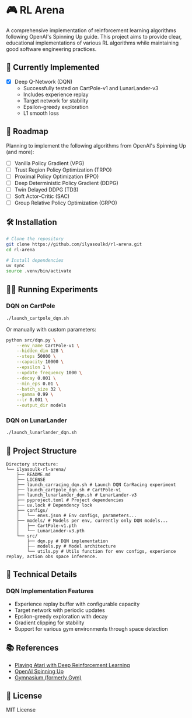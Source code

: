 # 🎮 RL Arena

A comprehensive implementation of reinforcement learning algorithms following OpenAI's Spinning Up guide. This project aims to provide clear, educational implementations of various RL algorithms while maintaining good software engineering practices.

## 🚀 Currently Implemented
- [x] Deep Q-Network (DQN)
  - Successfully tested on CartPole-v1 and LunarLander-v3
  - Includes experience replay
  - Target network for stability
  - Epsilon-greedy exploration
  - L1 smooth loss

## 🎯 Roadmap
Planning to implement the following algorithms from OpenAI's Spinning Up (and more):
- [ ] Vanilla Policy Gradient (VPG)
- [ ] Trust Region Policy Optimization (TRPO)
- [ ] Proximal Policy Optimization (PPO)
- [ ] Deep Deterministic Policy Gradient (DDPG)
- [ ] Twin Delayed DDPG (TD3)
- [ ] Soft Actor-Critic (SAC)
- [ ] Group Relative Policy Optimization (GRPO)

## 🛠️ Installation

```bash
# Clone the repository
git clone https://github.com/ilyasoulkd/rl-arena.git
cd rl-arena

# Install dependencies
uv sync
source .venv/bin/activate

```

## 🏃‍♂️ Running Experiments

### DQN on CartPole

```bash
./launch_cartpole_dqn.sh
```

Or manually with custom parameters:

```bash
python src/dqn.py \
    --env_name CartPole-v1 \
    --hidden_dim 128 \
    --steps 50000 \
    --capacity 10000 \
    --epsilon 1 \
    --update_frequency 1000 \
    --decay 0.001 \
    --min_eps 0.01 \
    --batch_size 32 \
    --gamma 0.99 \
    --lr 0.001 \
    --output_dir models
```

### DQN on LunarLander

```bash
./launch_lunarlander_dqn.sh
```

## 📁 Project Structure
```
Directory structure:
└── ilyasoulk-rl-arena/
    ├── README.md
    ├── LICENSE
    ├── launch_carracing_dqn.sh # Launch DQN CarRacing experiment
    ├── launch_cartpole_dqn.sh # CartPole-v1
    ├── launch_lunarlander_dqn.sh # LunarLander-v3
    ├── pyproject.toml # Project dependencies
    ├── uv.lock # Dependency lock
    ├── configs/
    │   └── envs.json # Env configs, parameters...
    ├── models/ # Models per env, currently only DQN models...
    │   ├── CartPole-v1.pth
    │   └── LunarLander-v3.pth
    └── src/
        ├── dqn.py # DQN implementation
        ├── models.py # Model architecture
        └── utils.py # Utils function for env configs, experience replay, action obs space inference.

```

## 🔧 Technical Details

### DQN Implementation Features
- Experience replay buffer with configurable capacity
- Target network with periodic updates
- Epsilon-greedy exploration with decay
- Gradient clipping for stability
- Support for various gym environments through space detection

## 📚 References

- [Playing Atari with Deep Reinforcement Learning](https://arxiv.org/pdf/1312.5602)
- [OpenAI Spinning Up](https://spinningup.openai.com/)
- [Gymnasium (formerly Gym)](https://gymnasium.farama.org/)

## 📝 License

MIT License
